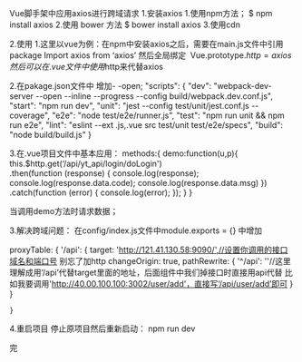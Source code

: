 Vue脚手架中应用axios进行跨域请求
1.安装axios
 1.使用npm方法；
   	$ npm install axios
  2.使用 bower 方法
  	 $ bower install axios
   3.使用cdn
	<script src=“https://unpkg.com/axios/dist/axios.min.js”></script>

2.使用
1.这里以vue为例：在npm中安装axios之后，需要在main.js文件中引用package
 Import  axios from ‘axios’
然后全局绑定  Vue.prototype.$http=axios
 然后可以在.vue文件中使用$http来代替axios

2.在pakage.json文件中 增加- -open;
"scripts": {
    "dev": "webpack-dev-server --open --inline --progress --config build/webpack.dev.conf.js",
    "start": "npm run dev",
    "unit": "jest --config test/unit/jest.conf.js --coverage",
    "e2e": "node test/e2e/runner.js",
    "test": "npm run unit && npm run e2e",
    "lint": "eslint --ext .js,.vue src test/unit test/e2e/specs",
    "build": "node build/build.js"
  }

 
3.在.vue项目文件中基本应用：
   methods:{
    demo:function(u,p){
    this.$http.get(‘/api/yt_api/login/doLogin')   
  .then(function (response) {
    console.log(response);
    console.log(response.data.code);
    console.log(response.data.msg)
  })
  .catch(function (error) {
    console.log(error);
  });
   }
  }

 当调用demo方法时请求数据；

 3.解决跨域问题：
   在config/index.js文件中module.exports = {} 中增加

  proxyTable: {
      '/api': {
              target: 'http://121.41.130.58:9090/',//设置你调用的接口域名和端口号 别忘了加http
              changeOrigin: true,
              pathRewrite: {
                '^/api': ''//这里理解成用‘/api’代替target里面的地址，后面组件中我们掉接口时直接用api代替 比如我要调用'http://40.00.100.100:3002/user/add'，直接写‘/api/user/add’即可
              }
            }


    }



4.重启项目
停止原项目然后重新启动： npm run dev

完
